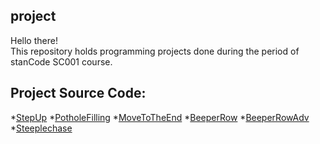 ## project
Hello there!\
This repository holds programming projects done during the period of stanCode SC001 course. 

## Project Source Code:
*[StepUp](https://github.com/hahasilly/project/blob/main/StepUp.py)
*[PotholeFilling](https://github.com/hahasilly/project/blob/main/PotholeFilling.py)
*[MoveToTheEnd](https://github.com/hahasilly/project/blob/main/MoveToTheEnd.py)
*[BeeperRow](https://github.com/hahasilly/project/blob/main/BeeperRow.py)
*[BeeperRowAdv](https://github.com/hahasilly/project/blob/main/BeeperRowAdv.py)
*[Steeplechase](https://github.com/hahasilly/project/blob/main/Steeplechase.py)
